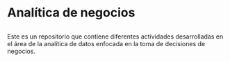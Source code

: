 # **Analítica de negocios**

## 
Este es un repositorio que contiene diferentes actividades desarrolladas en el área de la analítica de datos enfocada en la toma de decisiones de negocios.
